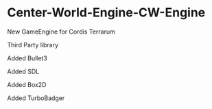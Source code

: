 # Center-World-Engine-CW-Engine
New GameEngine for Cordis Terrarum

Third Party library

Added Bullet3

Added SDL

Added Box2D

Added TurboBadger